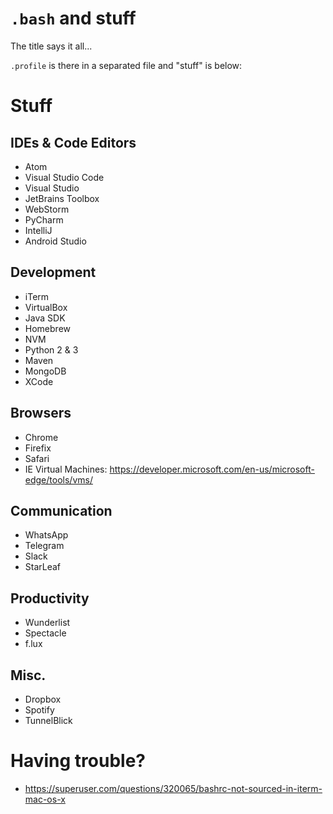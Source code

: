 `.bash` and stuff
====================

The title says it all...

`.profile` is there in a separated file and "stuff" is below:


Stuff
=====

IDEs & Code Editors
-------------------

- Atom
- Visual Studio Code
- Visual Studio
- JetBrains Toolbox
- WebStorm
- PyCharm
- IntelliJ
- Android Studio


Development
-----------

- iTerm
- VirtualBox
- Java SDK
- Homebrew
- NVM
- Python 2 & 3
- Maven
- MongoDB
- XCode


Browsers
--------

- Chrome
- Firefix
- Safari
- IE Virtual Machines: https://developer.microsoft.com/en-us/microsoft-edge/tools/vms/


Communication
-------------

- WhatsApp
- Telegram
- Slack
- StarLeaf


Productivity
------------

- Wunderlist
- Spectacle
- f.lux


Misc.
-----

- Dropbox
- Spotify
- TunnelBlick


Having trouble?
===============

- https://superuser.com/questions/320065/bashrc-not-sourced-in-iterm-mac-os-x
